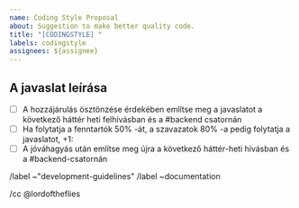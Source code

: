 ```yaml
---
name: Coding Style Proposal
about: Suggestion to make better quality code.
title: "[CODINGSTYLE] "
labels: codingstyle
assignees: ${assignee}
---
```


## A javaslat leírása

<!--
Kérjük, írja le a javaslatot, és adjon hozzá egy linket a forráshoz (például http://www.betterspecs.org/).
-->

- [ ] A hozzájárulás ösztönzése érdekében említse meg a javaslatot a következő háttér heti felhívásban és a #backend csatornán
- [ ] Ha folytatja a fenntartók 50% -át, a szavazatok 80% -a pedig folytatja a javaslatot, +1:
- [ ] A jóváhagyás után említse meg újra a következő háttér-heti hívásban és a #backend-csatornán

/label ~"development-guidelines"
/label ~documentation

/cc @lordoftheflies

